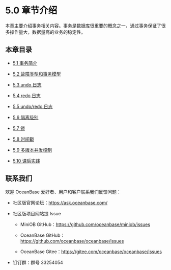 # 5.0 章节介绍

本章主要介绍事务相关内容。事务是数据库很重要的概念之一，通过事务保证了很多操作量大，数据量高的业务的稳定性。

## 本章目录

- [5.1 事务简介](2.business-profile.md)

- [5.2 故障类型和事务模型](3.transaction-model.md)

- [5.3 undo 日志](4.undo-log.md)

- [5.4 redo 日志](5.redo-log.md)

- [5.5 undo/redo 日志](6.undo-redo-log.md)

- [5.6 隔离级别](7.isolation-level.md)

- [5.7 锁](8.lock.md)

- [5.8 时间戳](9.timestamp.md)

- [5.9 多版本并发控制](10.mvcc.md)

- [5.10 课后实践](11.practical-exercises-of-05.md)

## 联系我们

欢迎 OceanBase 爱好者、用户和客户联系我们反馈问题：

- 社区版官网论坛：<https://ask.oceanbase.com/>

- 社区版项目网站提 Issue

  - MiniOB GitHub：<https://github.com/oceanbase/miniob/issues>

  - OceanBase GitHub：<https://github.com/oceanbase/oceanbase/issues>

  - OceanBase Gitee：<https://gitee.com/oceanbase/oceanbase/issues>

- 钉钉群：群号 33254054
